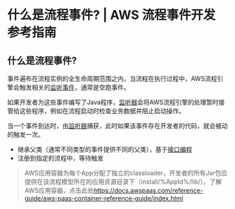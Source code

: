 # 什么是流程事件? | AWS 流程事件开发参考指南

## 什么是流程事件?

事件遍布在流程实例的全生命周期范围之内，当流程在执行过程中，AWS流程引擎会触发相关的[监听事件](<../appendix/listener_handler.html>)，通常是空跑事件。

如果开发者为这些事件编写了Java程序，[监听器](<../appendix/listener_handler.html>)会将AWS流程引擎的处理暂时接管给这些程序，例如在流程启动时检查业务数据并阻止启动操作。

当一个事件到达时，由[监听器](<../appendix/listener_handler.html>)捕获，此时如果该事件存在开发者的代码，就会被动的触发一次。

  * 继承父类（通常不同类型的事件提供不同的父类），基于[接口编程](<../introduction/interface.html>)
  * 注册到指定的流程中，等待触发

> AWS应用容器为每个App分配了独立的classloader，开发者的所有Jar包应提供在该流程模型所在的应用资源目录下（install/%AppId%/lib/）。了解AWS应用容器，点击此处<https://docs.awspaas.com/reference-guide/aws-paas-container-reference-guide/index.html>